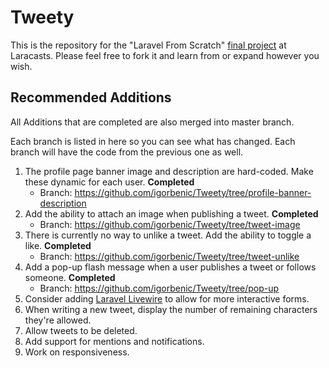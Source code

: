 # Tweety

This is the repository for the "Laravel From Scratch" [final project](https://laracasts.com/series/laravel-6-from-scratch#chapter-14) at Laracasts. Please feel free to fork it and learn from or expand however you wish.

## Recommended Additions

All Additions that are completed are also merged into master branch.

Each branch is listed in here so you can see what has changed. Each branch will have the code from the previous one as well.

1. The profile page banner image and description are hard-coded. Make these dynamic for each user. **Completed**
   - Branch: https://github.com/igorbenic/Tweety/tree/profile-banner-description
2. Add the ability to attach an image when publishing a tweet. **Completed**
   - Branch: https://github.com/igorbenic/Tweety/tree/tweet-image
3. There is currently no way to unlike a tweet. Add the ability to toggle a like. **Completed**
   - Branch: https://github.com/igorbenic/Tweety/tree/tweet-unlike
4. Add a pop-up flash message when a user publishes a tweet or follows someone. **Completed**
   - Branch: https://github.com/igorbenic/Tweety/tree/pop-up
5. Consider adding [Laravel Livewire](https://laravel-livewire.com) to allow for more interactive forms.
6. When writing a new tweet, display the number of remaining characters they're allowed.
7. Allow tweets to be deleted.
8. Add support for mentions and notifications.
9. Work on responsiveness.
